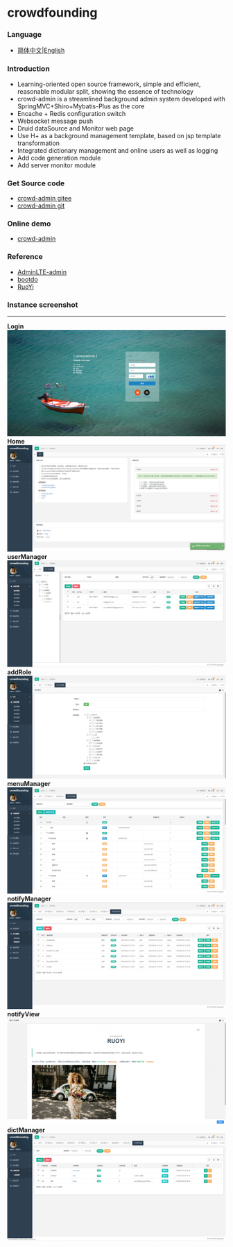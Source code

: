 # crowdfounding

### Language
- [简体中文](README.md)|[English](README_en.md)

### Introduction
- Learning-oriented open source framework, simple and efficient, reasonable modular split, showing the essence of technology
- crowd-admin is a streamlined background admin system developed with SpringMVC+Shiro+Mybatis-Plus as the core
- Encache + Redis configuration switch
- Websocket message push
- Druid dataSource and Monitor web page
- Use H+ as a background management template, based on jsp template transformation
- Integrated dictionary management and online users as well as logging
- Add code generation module
- Add server monitor module


### Get Source code
- [crowd-admin gitee](https://gitee.com/wayn111/crowdfounding)
- [crowd-admin git](https://github.com/wayn111/crowdfounding)

### Online demo
- <a href="http://wayn.xin" target="_blank">crowd-admin</a>

### Reference 
- [AdminLTE-admin ](https://gitee.com/zhougaojun/KangarooAdmin/tree/master)
- [bootdo](https://gitee.com/lcg0124/bootdo)
- [RuoYi](https://gitee.com/y_project/RuoYi)

### Instance screenshot

-------------
__Login__
![Login](./crowdfounding-web/crowdfounding-img/系统登陆.png "系统登陆.png")
__Home__
![Home](./crowdfounding-web/crowdfounding-img/首页.png "首页.png")
__userManager__
![userManager](./crowdfounding-web/crowdfounding-img/用户管理.png "用户管理.png")
__addRole__
![addRole](./crowdfounding-web/crowdfounding-img/添加角色.png "添加角色.png")
__menuManager__
![menuManager](./crowdfounding-web/crowdfounding-img/菜单管理.png "菜单管理.png")
__notifyManager__
![notifyManager](./crowdfounding-web/crowdfounding-img/通知管理.png "通知管理.png")
__notifyView__
![notifyView](./crowdfounding-web/crowdfounding-img/查看通知.png "查看通知.png")
__dictManager__
![dictManager](./crowdfounding-web/crowdfounding-img/字典管理.png "字典管理.png")

